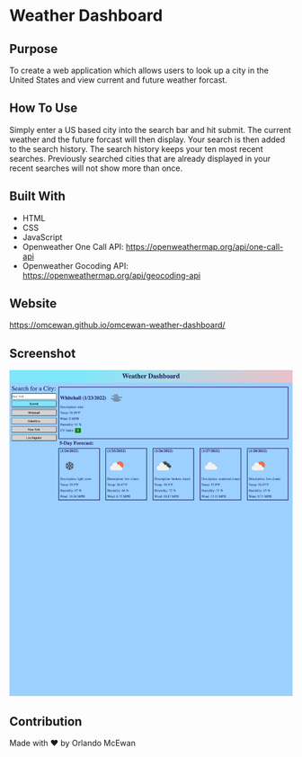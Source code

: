# Weather Dashboard

## Purpose
To create a web application which allows users to look up a city in the United States and view current and future weather forcast. 

## How To Use
Simply enter a US based city into the search bar and hit submit. The current weather and the future forcast will then display. Your search is then added to the search history. The search history keeps your ten most recent searches. Previously searched cities that are already displayed in your recent searches will not show more than once. 

## Built With
* HTML
* CSS
* JavaScript
* Openweather One Call API: https://openweathermap.org/api/one-call-api
* Openweather Gocoding API: https://openweathermap.org/api/geocoding-api

## Website 
https://omcewan.github.io/omcewan-weather-dashboard/

## Screenshot
![Weather Dashboard](./assets/images/weatherdashboard.png)

## Contribution
Made with ❤️ by Orlando McEwan


